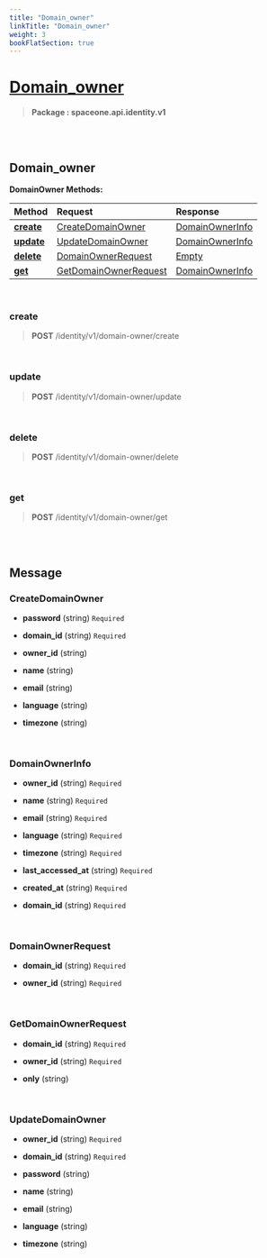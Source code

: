 ```yaml
---
title: "Domain_owner"
linkTitle: "Domain_owner"
weight: 3
bookFlatSection: true
---
```

# [Domain_owner](#Domain_owner)



>  **Package : spaceone.api.identity.v1**

<br>
<br>

## Domain_owner





**DomainOwner Methods:**


| Method | Request | Response |
| :----- | :-------- | :-------- |
| [**create**](./DomainOwner#create) | [CreateDomainOwner](DomainOwner#createdomainowner) | [DomainOwnerInfo](./DomainOwner#domainownerinfo) |
| [**update**](./DomainOwner#update) | [UpdateDomainOwner](DomainOwner#updatedomainowner) | [DomainOwnerInfo](./DomainOwner#domainownerinfo) |
| [**delete**](./DomainOwner#delete) | [DomainOwnerRequest](DomainOwner#domainownerrequest) | [Empty](./DomainOwner#empty) |
| [**get**](./DomainOwner#get) | [GetDomainOwnerRequest](DomainOwner#getdomainownerrequest) | [DomainOwnerInfo](./DomainOwner#domainownerinfo) |



    
<br>

### create





> **POST** /identity/v1/domain-owner/create
>






    
<br>

### update





> **POST** /identity/v1/domain-owner/update
>






    
<br>

### delete





> **POST** /identity/v1/domain-owner/delete
>






    
<br>

### get





> **POST** /identity/v1/domain-owner/get
>






    


<br>
<br>

## Message



### CreateDomainOwner
* **password** (string)  `Required` 

    
* **domain_id** (string)  `Required` 

    
* **owner_id** (string) 

    
* **name** (string) 

    
* **email** (string) 

    
* **language** (string) 

    
* **timezone** (string) 

    <br>

### DomainOwnerInfo
* **owner_id** (string)  `Required` 

    
* **name** (string)  `Required` 

    
* **email** (string)  `Required` 

    
* **language** (string)  `Required` 

    
* **timezone** (string)  `Required` 

    
* **last_accessed_at** (string)  `Required` 

    
* **created_at** (string)  `Required` 

    
* **domain_id** (string)  `Required` 

    <br>

### DomainOwnerRequest
* **domain_id** (string)  `Required` 

    
* **owner_id** (string)  `Required` 

    <br>

### GetDomainOwnerRequest
* **domain_id** (string)  `Required` 

    
* **owner_id** (string)  `Required` 

    
* **only** (string) 

    <br>

### UpdateDomainOwner
* **owner_id** (string)  `Required` 

    
* **domain_id** (string)  `Required` 

    
* **password** (string) 

    
* **name** (string) 

    
* **email** (string) 

    
* **language** (string) 

    
* **timezone** (string) 

    <br>
